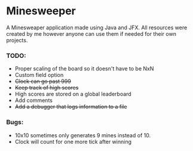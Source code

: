 # Minesweeper

A Minesweaper application made using Java and JFX. 
All resources were created by me however anyone can use them if needed for their own projects.

### TODO:
* Proper scaling of the board so it doesn't have to be NxN
* Custom field option
* ~~Clock can go past 999~~
* ~~Keep track of high scores~~
* High scores are stored on a global leaderboard
* Add comments
* ~~Add a debugger that logs information to a file~~

### Bugs:
* 10x10 sometimes only generates 9 mines instead of 10.
* Clock will count for one more tick after winning
